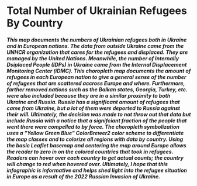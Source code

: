 # Total Number of Ukrainian Refugees By Country

##### This map documents the numbers of Ukrainian refugees both in Ukraine and in European nations. The data from outside Ukraine came from the UNHCR organization that cares for the refugees and displaced. They are managed by the United Nations. Meanwhile, the number of Internally Dsiplaced People (IDPs) in Ukraine came from the Internal Displacement Monitoring Center (iDMC). This choropleth map documents the amount of refugees in each European nation to give a general sense of the number of refugees that are scattered accross Europe and where. Furthermore, farther removed nations such as the Balkan states, Georgia, Turkey, etc. were also included because they are in a similar proximity to both Ukraine and Russia. Russia has a significant amount of refugees that came from Ukraine, but a lot of them were deported to Russia against their will. Ultimately, the decision was made to not throw out that data but include Russia with a notice that a signifciant fraction of the people that went there were compelled to by force. The choropleth symbolization uses a "Yellow Green Blue" ColorBrewer2 color scheme to differentiate the map classes and to colorize all regions with data by country. Using the basic Leaflet basemap and centering the map around Europe allows the reader to zero in on the colored countries that took in refugees. Readers can hover over each country to get actual counts; the country will change to red when hovered over. Ultimately, I hope that this infographic is informative and helps shed light into the refugee situation in Europe as a result of the 2022 Russian Invasion of Ukraine.
